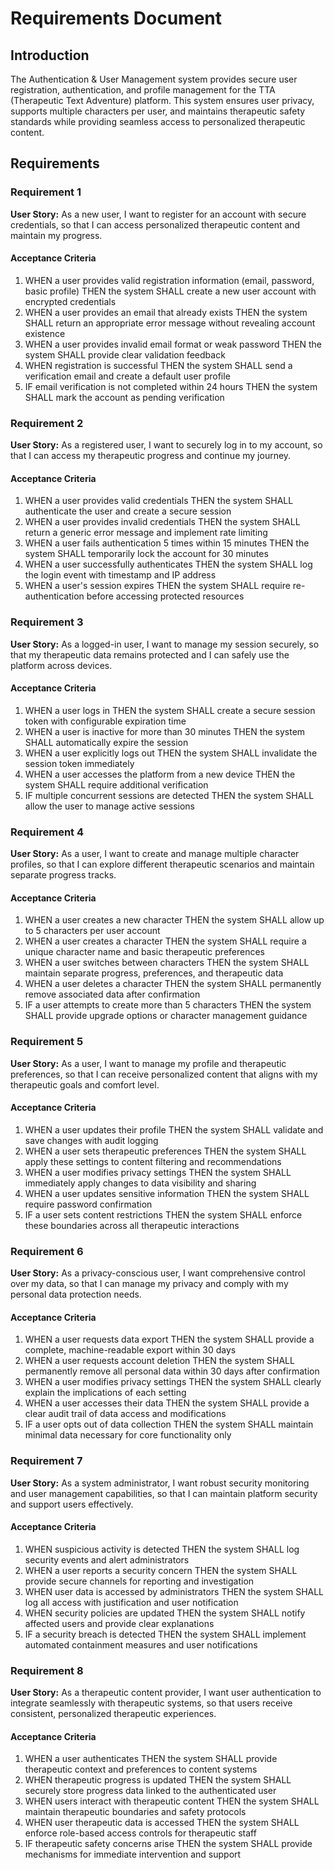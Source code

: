 # Requirements Document

## Introduction

The Authentication & User Management system provides secure user registration, authentication, and profile management for the TTA (Therapeutic Text Adventure) platform. This system ensures user privacy, supports multiple characters per user, and maintains therapeutic safety standards while providing seamless access to personalized therapeutic content.

## Requirements

### Requirement 1

**User Story:** As a new user, I want to register for an account with secure credentials, so that I can access personalized therapeutic content and maintain my progress.

#### Acceptance Criteria

1. WHEN a user provides valid registration information (email, password, basic profile) THEN the system SHALL create a new user account with encrypted credentials
2. WHEN a user provides an email that already exists THEN the system SHALL return an appropriate error message without revealing account existence
3. WHEN a user provides invalid email format or weak password THEN the system SHALL provide clear validation feedback
4. WHEN registration is successful THEN the system SHALL send a verification email and create a default user profile
5. IF email verification is not completed within 24 hours THEN the system SHALL mark the account as pending verification

### Requirement 2

**User Story:** As a registered user, I want to securely log in to my account, so that I can access my therapeutic progress and continue my journey.

#### Acceptance Criteria

1. WHEN a user provides valid credentials THEN the system SHALL authenticate the user and create a secure session
2. WHEN a user provides invalid credentials THEN the system SHALL return a generic error message and implement rate limiting
3. WHEN a user fails authentication 5 times within 15 minutes THEN the system SHALL temporarily lock the account for 30 minutes
4. WHEN a user successfully authenticates THEN the system SHALL log the login event with timestamp and IP address
5. WHEN a user's session expires THEN the system SHALL require re-authentication before accessing protected resources

### Requirement 3

**User Story:** As a logged-in user, I want to manage my session securely, so that my therapeutic data remains protected and I can safely use the platform across devices.

#### Acceptance Criteria

1. WHEN a user logs in THEN the system SHALL create a secure session token with configurable expiration time
2. WHEN a user is inactive for more than 30 minutes THEN the system SHALL automatically expire the session
3. WHEN a user explicitly logs out THEN the system SHALL invalidate the session token immediately
4. WHEN a user accesses the platform from a new device THEN the system SHALL require additional verification
5. IF multiple concurrent sessions are detected THEN the system SHALL allow the user to manage active sessions

### Requirement 4

**User Story:** As a user, I want to create and manage multiple character profiles, so that I can explore different therapeutic scenarios and maintain separate progress tracks.

#### Acceptance Criteria

1. WHEN a user creates a new character THEN the system SHALL allow up to 5 characters per user account
2. WHEN a user creates a character THEN the system SHALL require a unique character name and basic therapeutic preferences
3. WHEN a user switches between characters THEN the system SHALL maintain separate progress, preferences, and therapeutic data
4. WHEN a user deletes a character THEN the system SHALL permanently remove associated data after confirmation
5. IF a user attempts to create more than 5 characters THEN the system SHALL provide upgrade options or character management guidance

### Requirement 5

**User Story:** As a user, I want to manage my profile and therapeutic preferences, so that I can receive personalized content that aligns with my therapeutic goals and comfort level.

#### Acceptance Criteria

1. WHEN a user updates their profile THEN the system SHALL validate and save changes with audit logging
2. WHEN a user sets therapeutic preferences THEN the system SHALL apply these settings to content filtering and recommendations
3. WHEN a user modifies privacy settings THEN the system SHALL immediately apply changes to data visibility and sharing
4. WHEN a user updates sensitive information THEN the system SHALL require password confirmation
5. IF a user sets content restrictions THEN the system SHALL enforce these boundaries across all therapeutic interactions

### Requirement 6

**User Story:** As a privacy-conscious user, I want comprehensive control over my data, so that I can manage my privacy and comply with my personal data protection needs.

#### Acceptance Criteria

1. WHEN a user requests data export THEN the system SHALL provide a complete, machine-readable export within 30 days
2. WHEN a user requests account deletion THEN the system SHALL permanently remove all personal data within 30 days after confirmation
3. WHEN a user modifies privacy settings THEN the system SHALL clearly explain the implications of each setting
4. WHEN a user accesses their data THEN the system SHALL provide a clear audit trail of data access and modifications
5. IF a user opts out of data collection THEN the system SHALL maintain minimal data necessary for core functionality only

### Requirement 7

**User Story:** As a system administrator, I want robust security monitoring and user management capabilities, so that I can maintain platform security and support users effectively.

#### Acceptance Criteria

1. WHEN suspicious activity is detected THEN the system SHALL log security events and alert administrators
2. WHEN a user reports a security concern THEN the system SHALL provide secure channels for reporting and investigation
3. WHEN user data is accessed by administrators THEN the system SHALL log all access with justification and user notification
4. WHEN security policies are updated THEN the system SHALL notify affected users and provide clear explanations
5. IF a security breach is detected THEN the system SHALL implement automated containment measures and user notifications

### Requirement 8

**User Story:** As a therapeutic content provider, I want user authentication to integrate seamlessly with therapeutic systems, so that users receive consistent, personalized therapeutic experiences.

#### Acceptance Criteria

1. WHEN a user authenticates THEN the system SHALL provide therapeutic context and preferences to content systems
2. WHEN therapeutic progress is updated THEN the system SHALL securely store progress data linked to the authenticated user
3. WHEN users interact with therapeutic content THEN the system SHALL maintain therapeutic boundaries and safety protocols
4. WHEN user therapeutic data is accessed THEN the system SHALL enforce role-based access controls for therapeutic staff
5. IF therapeutic safety concerns arise THEN the system SHALL provide mechanisms for immediate intervention and support
